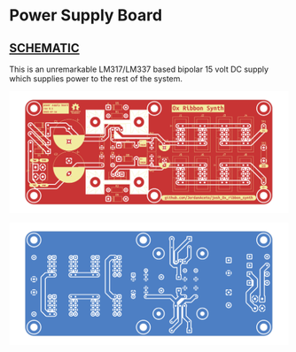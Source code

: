 # Power Supply Board

## [SCHEMATIC](https://github.com/JordanAceto/josh_Ox_ribbon_synth/blob/master/circuit_boards/power_supply_board/docs/power_supply_schematic.pdf)

This is an unremarkable LM317/LM337 based bipolar 15 volt DC supply which supplies power to the rest of the system.

![pcb render](docs/2D/power_supply_front.svg "pcb render")

![pcb render](docs/2D/power_supply_back.svg "pcb render")
